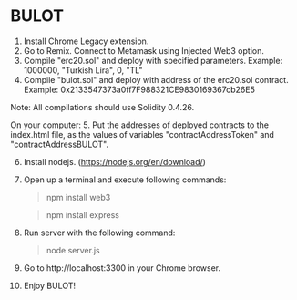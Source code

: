 # BULOT

1. Install Chrome Legacy extension.
2. Go to Remix. Connect to Metamask using Injected Web3 option.
3. Compile "erc20.sol" and deploy with specified parameters.
    Example: 1000000, "Turkish Lira", 0, "TL"
4. Compile "bulot.sol" and deploy with address of the erc20.sol contract.
    Example: 0x2133547373a0ff7F988321CE9830169367cb26E5

Note: All compilations should use Solidity 0.4.26.

On your computer:
5. Put the addresses of deployed contracts to the index.html file, as the values of variables "contractAddressToken" and "contractAddressBULOT".

6. Install nodejs. (https://nodejs.org/en/download/)
7. Open up a terminal and execute following commands:

   > npm install web3
   
   > npm install express
8. Run server with the following command:
   > node server.js
9. Go to http://localhost:3300 in your Chrome browser.
10. Enjoy BULOT!

